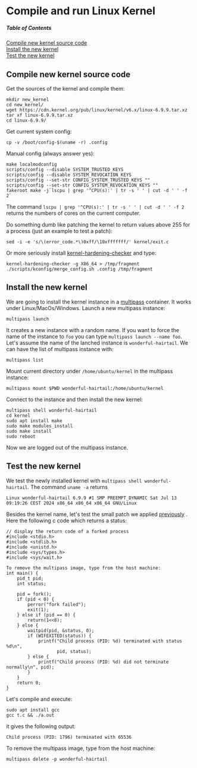 # Compile and run Linux Kernel 

##### Table of Contents  
[Compile new kernel source code](#compile-new-kernel-source-code)  
[Install the new kernel](#install-the-new-kernel)  
[Test the new kernel](#test-the-new-kernel)

## Compile new kernel source code

Get the sources of the kernel and compile them:

```
mkdir new_kernel
cd new_kernel/
wget https://cdn.kernel.org/pub/linux/kernel/v6.x/linux-6.9.9.tar.xz
tar xf linux-6.9.9.tar.xz
cd linux-6.9.9/
```


Get current system config:
```
cp -v /boot/config-$(uname -r) .config
```
Manual config (always answer yes):
```
make localmodconfig
scripts/config --disable SYSTEM_TRUSTED_KEYS
scripts/config --disable SYSTEM_REVOCATION_KEYS
scripts/config --set-str CONFIG_SYSTEM_TRUSTED_KEYS ""
scripts/config --set-str CONFIG_SYSTEM_REVOCATION_KEYS ""
fakeroot make -j`lscpu | grep '^CPU(s):' | tr -s ' ' | cut -d ' ' -f 2`
```
The command ```lscpu | grep '^CPU(s):' | tr -s ' ' | cut -d ' ' -f 2``` returns the numbers of cores on the current computer.

Do something <span name="patch">dumb</span> like patching the kernel to return values above 255 for a process (just an example to test a patch):

```
sed -i -e 's/\(error_code.*\)0xff/\10xfffffff/' kernel/exit.c
```
Or more seriously install [kernel-hardening-checker](https://github.com/a13xp0p0v/kernel-hardening-checker) and type:
```
kernel-hardening-checker -g X86_64 > /tmp/fragment
./scripts/kconfig/merge_config.sh .config /tmp/fragment
```

## Install the new kernel

We are going to install the kernel instance in a [multipass](https://multipass.run/) container. It works under Linux/MacOs/Windows.
Launch a new multipass instance:

```
multipass launch
```
It creates a new instance with a random name. If you want to force the name of the instance to ```foo``` you can type ```multipass launch --name foo```.
Let's assume the name of the lanched instance is ```wonderful-hairtail```. We can have the list of multipass instance with:

```
multipass list
```
Mount current directory under ```/home/ubuntu/kernel``` in the multipass instance:
```
multipass mount $PWD wonderful-hairtail:/home/ubuntu/kernel
```
Connect to the instance and then install the new kernel: 
```
multipass shell wonderful-hairtail
cd kernel
sudo apt install make
sudo make modules_install
sudo make install
sudo reboot
```
Now we are logged out of the multipass instance.

## Test the new kernel

We test the newly installed kernel with ```multipass shell wonderful-hairtail```. The command ```uname -a``` returns
```
Linux wonderful-hairtail 6.9.9 #1 SMP PREEMPT_DYNAMIC Sat Jul 13 09:19:26 CEST 2024 x86_64 x86_64 x86_64 GNU/Linux
```

Besides the kernel name, let's test the small patch we applied [previously](#patch)  . Here the following c code which returns a status:
```
// display the return code of a forked process
#include <stdio.h>
#include <stdlib.h>
#include <unistd.h>
#include <sys/types.h>
#include <sys/wait.h>
 
To remove the multipass image, type from the host machine:
int main() {
    pid_t pid;
    int status;
 
    pid = fork();
    if (pid < 0) {
        perror("fork failed");
        exit(1);
    } else if (pid == 0) {
        return(1<<8);
    } else {
        waitpid(pid, &status, 0);
        if (WIFEXITED(status)) {
            printf("Child process (PID: %d) terminated with status %d\n",
                   pid, status);
        } else {
            printf("Child process (PID: %d) did not terminate normally\n", pid);
        }
    }
    return 0;
}
```
Let's compile and execute:
```
sudo apt install gcc
gcc t.c && ./a.out
```
it gives the following output:
```
Child process (PID: 1796) terminated with 65536
```
To remove the multipass image, type from the host machine:
```
multipass delete -p wonderful-hairtail
```
